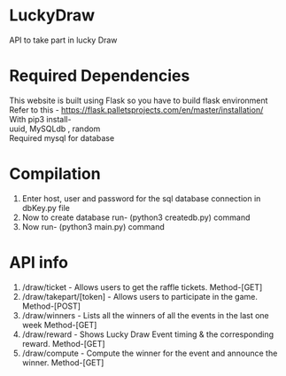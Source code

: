 # LuckyDraw
API to take part in lucky Draw

# Required Dependencies 
This website is built using Flask so you have to build flask environment</br>
Refer to this - https://flask.palletsprojects.com/en/master/installation/ </br>
With pip3 install-</br>
uuid, MySQLdb , random </br>
Required mysql for database </br>

# Compilation
1. Enter host, user and password for the sql database connection in dbKey.py file </br>
2. Now to create database run- (python3 createdb.py) command </br>
3. Now run- (python3 main.py) command </br>
 
# API info

1. /draw/ticket - Allows users to get the raffle tickets. Method-[GET] </br>
2. /draw/takepart/[token] - Allows users to participate in the game. Method-[POST] </br>
3. /draw/winners - Lists all the winners of all the events in the last one week Method-[GET] </br>
4. /draw/reward - Shows Lucky Draw Event timing & the corresponding reward. Method-[GET] </br>
5. /draw/compute - Compute the winner for the event and announce the winner. Method-[GET] </br>
